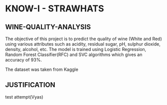 # KNOW-I - STRAWHATS
## WINE-QUALITY-ANALYSIS
The objective of this project is to predict the quality of wine (White and Red) using various attributes such as acidity, residual sugar, pH, sulphur dioxide, density, alcohol, etc. The model is trained using Logistic Regression, Random Forest Classifier(RFC) and SVC  algorithms which gives an accuracy of 93%.

The dataset was taken from Kaggle
## JUSTIFICATION
test attempt(Vyas)
